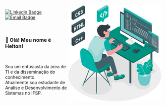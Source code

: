 <img align="right" src=".../../images/illustration.png" width="300"/>
<span>

[![Linkedin Badge](https://img.shields.io/badge/-Linkedin-0a66c2?style=flat-square&logo=Linkedin&logoColor=white)](https://www.linkedin.com/in/heltonricardo/) 
[![Email Badge](https://img.shields.io/badge/-E--mail-107bd5?style=flat-square&logo=microsoft-outlook&logoColor=white)](mailto:helton_ricardo13@hotmail.com)

<br/>

### :wave: Olá! Meu nome é Helton!
&nbsp;

Sou um entusiasta da área de TI e da disseminação do conhecimento.  
Atualmente sou estudante de Análise e Desenvolvimento de Sistemas no IFSP.
